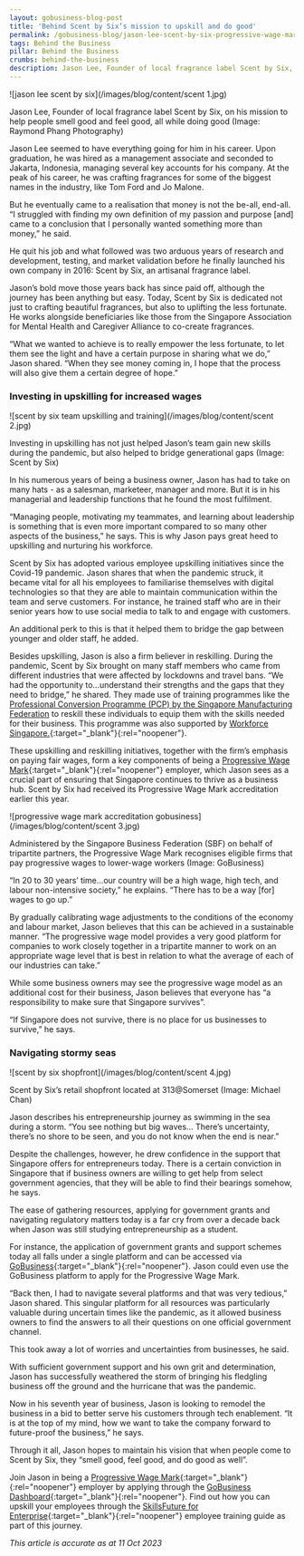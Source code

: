 ```yaml
---
layout: gobusiness-blog-post
title: 'Behind Scent by Six’s mission to upskill and do good'
permalink: /gobusiness-blog/jason-lee-scent-by-six-progressive-wage-mark-upskilling
tags: Behind the Business
pillar: Behind the Business
crumbs: behind-the-business
description: Jason Lee, Founder of local fragrance label Scent by Six, on the need for upskilling, progressive wages and finding purpose in his work.
---
```


![jason lee scent by six](/images/blog/content/scent 1.jpg)
<figcaption>Jason Lee, Founder of local fragrance label Scent by Six, on his mission to help people smell good and feel good, all while doing good (Image: Raymond Phang Photography)</figcaption>

Jason Lee seemed to have everything going for him in his career. Upon graduation, he was hired as a management associate and seconded to Jakarta, Indonesia, managing several key accounts for his company. At the peak of his career, he was crafting fragrances for some of the biggest names in the industry, like Tom Ford and Jo Malone.

But he eventually came to a realisation that money is not the be-all, end-all. “I struggled with finding my own definition of my passion and purpose [and] came to a conclusion that I personally wanted something more than money,” he said. 

He quit his job and what followed was two arduous years of research and development, testing, and market validation before he finally launched his own company in 2016: Scent by Six, an artisanal fragrance label. 

Jason’s bold move those years back has since paid off, although the journey has been anything but easy. Today, Scent by Six is dedicated not just to crafting beautiful fragrances, but also to uplifting the less fortunate. He works alongside beneficiaries like those from the Singapore Association for Mental Health and Caregiver Alliance to co-create fragrances. 

“What we wanted to achieve is to really empower the less fortunate, to let them see the light and have a certain purpose in sharing what we do,” Jason shared. “When they see money coming in, I hope that the process will also give them a certain degree of hope.”

### Investing in upskilling for increased wages

![scent by six team upskilling and training](/images/blog/content/scent 2.jpg)
<figcaption>Investing in upskilling has not just helped Jason’s team gain new skills during the pandemic, but also helped to bridge generational gaps (Image: Scent by Six)</figcaption>

In his numerous years of being a business owner, Jason has had to take on many hats - as a salesman, marketeer, manager and more. But it is in his managerial and leadership functions that he found the most fulfilment. 

“Managing people, motivating my teammates, and learning about leadership is something that is even more important compared to so many other aspects of the business,” he says. This is why Jason pays great heed to upskilling and nurturing his workforce. 

Scent by Six has adopted various employee upskilling initiatives since the Covid-19 pandemic. Jason shares that when the pandemic struck, it became vital for all his employees to familiarise themselves with digital technologies so that they are able to maintain communication within the team and serve customers. For instance, he trained staff who are in their senior years how to use social media to talk to and engage with customers. 

An additional perk to this is that it helped them to bridge the gap between younger and older staff, he added. 

Besides upskilling, Jason is also a firm believer in reskilling. During the pandemic, Scent by Six brought on many staff members who came from different industries that were affected by lockdowns and travel bans. “We had the opportunity to…understand their strengths and the gaps that they need to bridge,” he shared. They made use of training programmes like the [Professional Conversion Programme (PCP) by the Singapore Manufacturing Federation](https://www.smfederation.org.sg/capability-capacity-development/talent-development) to reskill these individuals to equip them with the skills needed for their business. This programme was also supported by [Workforce Singapore.](https://www.wsg.gov.sg){:target="_blank"}{:rel="noopener"}. 

These upskilling and reskilling initiatives, together with the firm’s emphasis on paying fair wages, form a key components of being a [Progressive Wage Mark](https://www.gobusiness.gov.sg/accreditation/pwmark){:target="_blank"}{:rel="noopener"} employer, which Jason sees as a crucial part of ensuring that Singapore continues to thrive as a business hub. Scent by Six had received its Progressive Wage Mark accreditation earlier this year. 

![progressive wage mark accreditation gobusiness](/images/blog/content/scent 3.jpg)
<figcaption>Administered by the Singapore Business Federation (SBF) on behalf of tripartite partners, the Progressive Wage Mark recognises eligible firms that pay progressive wages to lower-wage workers (Image: GoBusiness)</figcaption>

“In 20 to 30 years’ time…our country will be a high wage, high tech, and labour non-intensive society,” he explains. “There has to be a way [for] wages to go up.” 

By gradually calibrating wage adjustments to the conditions of the economy and labour market, Jason believes that this can be achieved in a sustainable manner. “The progressive wage model provides a very good platform for companies to work closely together in a tripartite manner to work on an appropriate wage level that is best in relation to what the average of each of our industries can take.” 

While some business owners may see the progressive wage model as an additional cost for their business, Jason believes that everyone has “a responsibility to make sure that Singapore survives”. 

“If Singapore does not survive, there is no place for us businesses to survive,” he says.

### Navigating stormy seas

![scent by six shopfront](/images/blog/content/scent 4.jpg)
<figcaption>Scent by Six’s retail shopfront located at 313@Somerset (Image: Michael Chan)</figcaption>

Jason describes his entrepreneurship journey as swimming in the sea during a storm. “You see nothing but big waves… There’s uncertainty, there’s no shore to be seen, and you do not know when the end is near.” 

Despite the challenges, however, he drew confidence in the support that Singapore offers for entrepreneurs today. There is a certain conviction in Singapore that if business owners are willing to get help from select government agencies, that they will be able to find their bearings somehow, he says. 

The ease of gathering resources, applying for government grants and navigating regulatory matters today is a far cry from over a decade back when Jason was still studying entrepreneurship as a student. 

For instance, the application of government grants and support schemes today all falls under a single platform and can be accessed via [GoBusiness](http://gobusiness.gov.sg){:target="_blank"}{:rel="noopener"}. Jason could even use the GoBusiness platform to apply for the Progressive Wage Mark. 

“Back then, I had to navigate several platforms and that was very tedious,” Jason shared. This singular platform for all resources was particularly valuable during uncertain times like the pandemic, as it allowed business owners to find the answers to all their questions on one official government channel. 

This took away a lot of worries and uncertainties from businesses, he said.

With sufficient government support and his own grit and determination, Jason has successfully weathered the storm of bringing his fledgling business off the ground and the hurricane that was the pandemic. 

Now in his seventh year of business, Jason is looking to remodel the business in a bid to better serve his customers through tech enablement. “It is at the top of my mind, how we want to take the company forward to future-proof the business,” he says. 

Through it all, Jason hopes to maintain his vision that when people come to Scent by Six, they “smell good, feel good, and do good as well”.

Join Jason in being a [Progressive Wage Mark](https://www.gobusiness.gov.sg/accreditation/pwmark/){:target="_blank"}{:rel="noopener"} employer by applying through the [GoBusiness Dashboard](https://dashboard.gobusiness.gov.sg/login){:target="_blank"}{:rel="noopener"}. Find out how you can upskill your employees through the [SkillsFuture for Enterprise](https://www.gobusiness.gov.sg/skillsfuture-for-enterprise){:target="_blank"}{:rel="noopener"} employee training guide as part of this journey. 

<em> This article is accurate as at 11 Oct 2023</em>